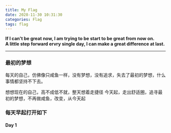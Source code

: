 ```yaml
---
title: My Flag
date: 2028-11-30 10:31:30
categories: Flag
tags: flag
---
```

  **If I can't be great now, I am trying to be start to be great from now on.   
A little step forward ervry single day, I can make a great difference at last.** 

---
### 最初的梦想
每天的自己，仿佛像只咸鱼一样，没有梦想，没有追求，失去了最初的梦想，什么事情都坚持不下去。

想想现在的自己，高不成低不就，整天想着走捷径
今天起，走出舒适圈，追寻最初的梦想，不再做咸鱼，改变，从今天起

### 每天早起打开如下
#### Day 1








